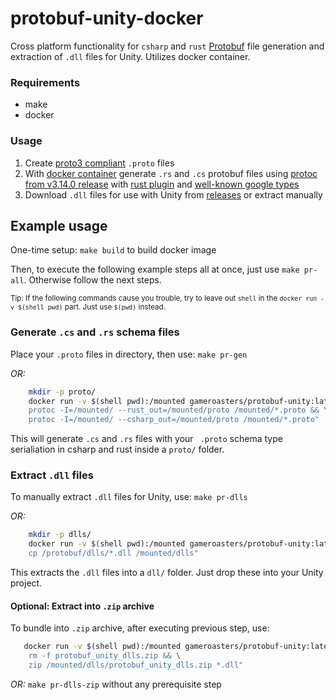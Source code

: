 # protobuf-unity-docker

Cross platform functionality for `csharp` and `rust` [Protobuf](https://developers.google.com/protocol-buffers) file generation and extraction of `.dll` files for Unity.
Utilizes docker container.

### Requirements

- make
- docker

### Usage

1. Create [proto3 compliant](https://developers.google.com/protocol-buffers/docs/proto3) `.proto` files
2. With [docker container](https://hub.docker.com/repository/docker/gameroasters/protobuf-unity) generate `.rs` and `.cs` protobuf files using [protoc from v3.14.0 release](https://github.com/protocolbuffers/protobuf/releases/tag/v3.14.0) with [rust plugin](https://github.com/stepancheg/rust-protobuf/tree/master/protobuf-codegen) and [well-known google types](https://developers.google.com/protocol-buffers/docs/reference/google.protobuf)
3. Download `.dll` files for use with Unity from [releases](https://github.com/kroonhorstdino/protobuf-unity/releases) or extract manually

## Example usage

One-time setup: `make build` to build docker image

Then, to execute the following example steps all at once, just use `make pr-all`. Otherwise follow the next steps.

<sup>Tip: If the following commands cause you trouble, try to leave out `shell` in the `docker run -v $(shell pwd)` part. Just use `$(pwd)` instead.</sup>

### Generate `.cs` and `.rs` schema files

Place your `.proto` files in directory, then use: `make pr-gen`

_OR:_

```sh
	mkdir -p proto/
	docker run -v $(shell pwd):/mounted gameroasters/protobuf-unity:latest /bin/bash -c "\
	protoc -I=/mounted/ --rust_out=/mounted/proto /mounted/*.proto && \
	protoc -I=/mounted/ --csharp_out=/mounted/proto /mounted/*.proto"
```

This will generate `.cs` and `.rs` files with your ` .proto` schema type serialiation in csharp and rust inside a `proto/` folder.

### Extract `.dll` files

To manually extract `.dll` files for Unity, use: `make pr-dlls`

_OR:_

```sh
	mkdir -p dlls/
	docker run -v $(shell pwd):/mounted gameroasters/protobuf-unity:latest /bin/bash -c "\
	cp /protobuf/dlls/*.dll /mounted/dlls"
```

This extracts the `.dll` files into a `dll/` folder. Just drop these into your Unity project.

#### Optional: Extract into `.zip` archive

To bundle into `.zip` archive, after executing previous step, use:

```sh
   docker run -v $(shell pwd):/mounted gameroasters/protobuf-unity:latest /bin/bash -c "cd /mounted/dlls/ && \
	rm -f protobuf_unity_dlls.zip && \
	zip /mounted/dlls/protobuf_unity_dlls.zip *.dll"
```

_OR:_ `make pr-dlls-zip` without any prerequisite step
